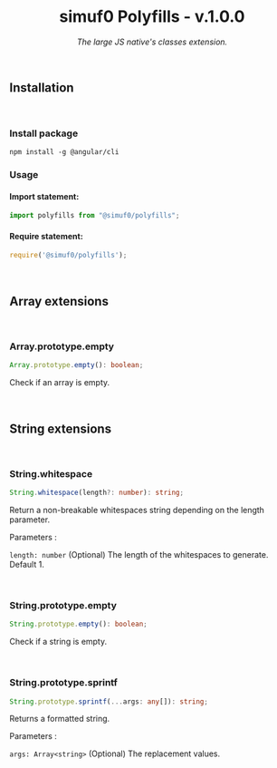 <h1 align="center">simuf0 Polyfills - v.1.0.0</h1>

<p align="center">
  <i>The large JS native's classes extension.</i>
</p>

<br>

## Installation

<br>

### Install package

```
npm install -g @angular/cli
```

### Usage

#### Import statement:

```js
import polyfills from "@simuf0/polyfills";
```

#### Require statement:

```js
require('@simuf0/polyfills');
```

<br>

## Array extensions

<br>

### Array.prototype.empty

```ts
Array.prototype.empty(): boolean;
```

Check if an array is empty.

<br>

## String extensions

<br>

### String.whitespace

```ts
String.whitespace(length?: number): string;
```

Return a non-breakable whitespaces string depending on the length parameter.

Parameters :

`length: number` (Optional) The length of the whitespaces to generate. Default 1.

<br>

### String.prototype.empty

```ts
String.prototype.empty(): boolean;
```

Check if a string is empty.

<br>

### String.prototype.sprintf

```ts
String.prototype.sprintf(...args: any[]): string;
```

Returns a formatted string.

Parameters :

`args: Array<string>` (Optional) The replacement values.
